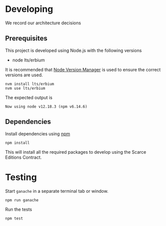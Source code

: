 # Developing

We record our architecture decisions 


## Prerequisites

This project is developed using Node.js with the following versions 

* node lts/erbium

It is recommended that [Node Version Manager][nvm] is used to ensure the correct versions are used. 

    nvm install lts/erbium 
    nvm use lts/erbium 
    
The expected output is

    Now using node v12.18.3 (npm v6.14.6)

## Dependencies

Install dependencies using [npm][npm]

    npm install

This will install all the required packages to develop using the Scarce Editions Contract.

# Testing

Start `ganache` in a separate terminal tab or window.

    npm run ganache

Run the tests

    npm test

[adrs]: architecture/decisions/
[npm]: https://docs.npmjs.com/getting-started/installing-node
[nvm]: https://github.com/nvm-sh/nvm
